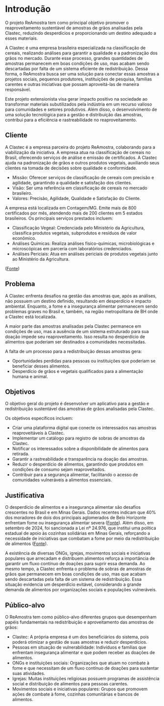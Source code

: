 # Introdução

O projeto ReAmostra tem como principal objetivo promover o reaproveitamento sustentável de amostras de grãos analisadas pela Clastec, reduzindo desperdícios e proporcionando um destino adequado a esses materiais.

A Clastec é uma empresa brasileira especializada na classificação de cereais, realizando análises para garantir a qualidade e a padronização dos grãos no mercado. Durante esse processo, grandes quantidades de amostras permanecem em boas condições de uso, mas acabam sendo descartadas por falta de um sistema eficiente de redistribuição. Dessa forma, o ReAmostra busca ser uma solução para conectar essas amostras a projetos sociais, pequenos produtores, instituições de pesquisa, famílias carentes e outras iniciativas que possam aproveitá-las de maneira responsável.

Este projeto extensionista visa gerar impacto positivo na sociedade ao transformar materiais subutilizados pela indústria em um recurso valioso para comunidades e setores produtivos. Além disso, o desenvolvimento de uma solução tecnológica para a gestão e distribuição das amostras, contribui para a eficiência e rastreabilidade no reaproveitamento.

## Cliente 

A Clastec é a empresa parceira do projeto ReAmostra, colaborando para a viabilização da iniciativa. A empresa atua na classificação de cereais no Brasil, oferecendo serviços de análise e emissão de certificados. A Clastec ajuda na padronização de grãos e outros produtos vegetais, auxiliando seus clientes na tomada de decisões sobre qualidade e conformidade.
* Missão: Oferecer serviços de classificação de cereais com precisão e agilidade, garantindo a qualidade e satisfação dos clientes.
* Visão: Ser uma referência em classificação de cereais no mercado brasileiro.
* Valores: Precisão, Agilidade, Qualidade e Satisfação do Cliente.

A empresa está localizada em Contagem/MG. Emite mais de 800 certificados por mês, atendendo mais de 200 clientes em 5 estados brasileiros. Os principais serviços prestados incluem:
* Classificação Vegeal: Credenciada pelo Ministério da Agricultura, classifica produtos vegetais, subprodutos e resíduos de valor econômico.
* Análises Químicas: Realiza análises físico-químicas, microbiológicas e microscópicas em parceria com laboratórios credenciados.
* Análises Periciais: Atua em análises periciais de produtos vegetais junto ao Ministério da Agricultura.

([Fonte](https://clastec.com.br/))

## Problema

A Clastec enfrenta desafios na gestão das amostras que, após as análises, não possuem um destino definido, resultando em desperdício e impacto ambiental. Enquanto, a fome e a insegurança alimentar permanecem sendo problemas graves no Brasil e, também, na região metropolitana de BH onde a Clastec está localizada.

A maior parte das amostras analisadas pela Clastec permanece em condições de uso, mas a ausência de um sistema estruturado para sua doação impede seu reaproveitamento. Isso resulta no desperdício de alimentos que poderiam ser destinados a comunidades necessitadas.

A falta de um processo para a redistribuição dessas amostras gera:

* Oportunidades perdidas para pessoas ou instituições que poderiam se beneficiar desses alimentos.
* Desperdício de grãos e vegetais qualificados para a alimentação humana e animal.

## Objetivos

O objetivo geral do projeto é desenvolver um aplicativo para a gestão e redistribuição sustentável das amostras de grãos analisadas pela Clastec.

Os objetivos específicos incluem:
* Criar uma plataforma digital que conecte os interessados nas amostras reaproveitáveis à Clastec.
* Implementar um catálogo para registro de sobras de amostras da Clastec.
* Notificar os interessados sobre a disponibilidade de alimentos para retirada.
* Garantir a rastreabilidade e transparência na doação das amostras.
* Reduzir o desperdício de alimentos, garantindo que produtos em condições de consumo sejam reaproveitados.
* Contribuir para a segurança alimentar, facilitando o acesso de comunidades vulneráveis a alimentos essenciais.

## Justificativa

O desperdício de alimentos e a insegurança alimentar são desafios crescentes no Brasil e em Minas Gerais. Dados recentes indicam que 40% dos moradores de dois dos principais aglomerados de Belo Horizonte enfrentam fome ou insegurança alimentar severa ([Fonte](https://www.otempo.com.br/cidades/2024/9/9/fome-afeta-40--dos-moradores-de-dois-dos-principais-aglomerados-)). Além disso, em setembro de 2024, foi sancionada a Lei nº 24.976, que institui uma política estadual de apoio às cozinhas solidárias em Minas Gerais, reforçando a necessidade de iniciativas que combatam a fome por meio da redistribuição de alimentos ([Fonte](https://www.brasildefato.com.br/2024/09/26/minas-gerais-agora-tem-lei-de-incentivo-as-cozinhas-solidarias-que-visam-o-combate-a-fome/)).

A existência de diversas ONGs, igrejas, movimentos sociais e iniciativas populares que arrecadam e distribuem alimentos reforça a importância de garantir um fluxo contínuo de doações para suprir essa demanda. Ao mesmo tempo, a Clastec enfrenta o problema de sobras de amostras de grãos que permanecem em boas condições de uso, mas que acabam sendo descartadas pela falta de um sistema de redistribuição. Essa situação evidencia um desperdício evitável, considerando a grande demanda de alimentos por organizações sociais e populações vulneráveis.

## Público-alvo

O ReAmostra tem como público-alvo diferentes grupos que desempenham papéis fundamentais na redistribuição e aproveitamento das amostras de grãos:

* Clastec: A própria empresa é um dos beneficiários do sistema, pois poderá otimizar a gestão de suas amostras e reduzir desperdícios.
* Pessoas em situação de vulnerabilidade: Indivíduos e famílias que enfrentam insegurança alimentar e que podem receber as doações de alimentos.
* ONGs e instituições sociais: Organizações que atuam no combate à fome e que necessitam de um fluxo contínuo de doações para sustentar suas atividades.
* Igrejas: Muitas instituições religiosas possuem programas de assistência social e distribuição de alimentos para pessoas carentes.
* Movimentos sociais e iniciativas populares: Grupos que promovem ações de combate à fome, cozinhas comunitárias e bancos de alimentos.
